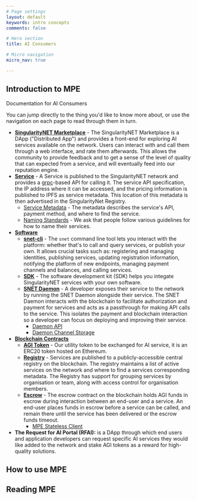 ```yaml
---
# Page settings
layout: default
keywords: intro concepts
comments: false

# Hero section
title: AI Consumers

# Micro navigation
micro_nav: true

---
```


## Introduction to MPE

Documentation for AI Consumers


You can jump directly to the thing you'd like to know more about, or use the navigation on each page to read through them in turn.

* [**SingularityNET Marketplace**](/docs/concepts/marketplace) - The SingularityNET Marketplace is a DApp ("Distributed App") and provides a front-end for exploring AI services available on the network. Users can interact with and call them through a web interface, and rate them afterwards. This allows the community to provide feedback and to get a sense of the level of quality that can expected from a service, and will eventually feed into our reputation engine.
* [**Service**](/docs/concepts/service) - A Service is published to the SingularityNET network and provides a [grpc](https://grpc.io)-based API for calling it. The service API specification, the IP address where it can be accessed, and the pricing information is published to IPFS as service metadata. This location of this metadata is then advertised in the SingularityNet Registry.
    * [Service Metadata](/docs/concepts/service-metadata) - The metadata describes the service's API, payment method, and where to find the service.
    * [Naming Standards](/docs/concepts/naming-standards) - We ask that people follow various guidelines for how to name their services.
* [**Software**](/docs/concepts/software)
    * [**snet-cli**](/docs/concepts/snet-cli) - The `snet` command line tool lets you interact with the platform: whether that's to call and query services, or publish your own. It allows crucial tasks such as: registering and managing identities, publishing services, updating registration information, notifying the platform of new endpoints, managing payment channels and balances, and calling services.
    * [**SDK**](/docs/concepts/sdk) - The software development kit (SDK) helps you integate SingularityNET services with your own software.
    * [**SNET Daemon**](/docs/concepts/daemon) - A developer exposes their service to the network by running the SNET Daemon alongside their service. The SNET Daemon interacts with the blockchain to facilitate authorization and payment for services and acts as a passthrough for making API calls to the service. This isolates the payment and blockchain interaction so a developer can focus on deploying and improving their service.
        * [Daemon API](/docs/concepts/daemon-api)
        * [Daemon Channel Storage](/docs/concepts/daemon-channel-storage)
* [**Blockchain Contracts**](/docs/concepts/blockchain-contracts)
    * [**AGI Token**](/docs/concepts/agi-token) - Our utility token to be exchanged for AI service, it is an ERC20 token hosted on Ethereum.
    * [**Registry**](/docs/concepts/registry) - Services are published to a publicly-accessible central registry on the blockchain. The registry maintains a list of active services on the network and where to find a services corresponding metadata. The Registry has support for grouping services by organisation or team, along with access control for organisation members.
    * [**Escrow**](/docs/concepts/multi-party-escrow) - The escrow contract on the blockchain holds AGI funds in escrow during interaction between an end-user and a service. An end-user places funds in escrow before a service can be called, and remain there until the service has been delivered or the escrow funds timeout.
        * [MPE Stateless Client](/docs/concepts/mpe-stateless-client)
* **The Request for AI Portal (RFAI):** is a DApp through which end users and application developers can request specific AI services they would like added to the network and stake AGI tokens as a reward for high-quality solutions.


## How to use MPE

## Reading MPE
